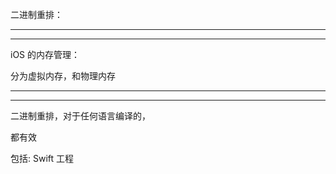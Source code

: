 二进制重排：




<hr>



<hr>



iOS 的内存管理：


分为虚拟内存，和物理内存






<hr>



<hr>


二进制重排，对于任何语言编译的，


都有效


包括: Swift 工程







